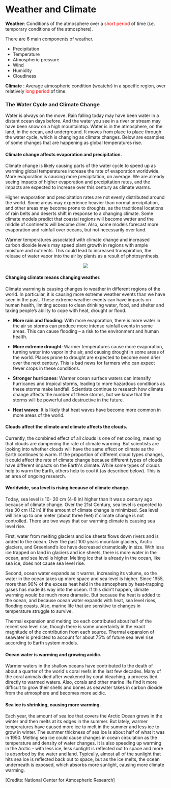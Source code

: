 # Weather and Climate

**Weather**: Conditions of the atmosphere over a <font color="red">short period</font> of time (i.e. temporary conditions of the atmosphere).

There are 6 main components of weather. 
- Precipitation
- Temperature
- Atmospheric pressure
- Wind
- Humidity
- Cloudiness

**Climate** : Average atmospheric condition (weatehr) in a specific region, over relatively <font color="red">long period</font> of time.


### The Water Cycle and Climate Change
Water is always on the move. Rain falling today may have been water in a distant ocean days before. And the water you see in a river or stream may have been snow on a high mountaintop. Water is in the atmosphere, on the land, in the ocean, and underground. It moves from place to place through the water cycle, which is changing as climate changes. Below are examples of some changes that are happening as global temperatures rise. 

#### Climate change affects evaporation and precipitation.
Climate change is likely causing parts of the water cycle to speed up as warming global temperatures increase the rate of evaporation worldwide. More evaporation is causing more precipitation, on average. We are already seeing impacts of higher evaporation and precipitation rates, and the impacts are expected to increase over this century as climate warms.

Higher evaporation and precipitation rates are not evenly distributed around the world. Some areas may experience heavier than normal precipitation, and other areas may become prone to droughts, as the traditional locations of rain belts and deserts shift in response to a changing climate. Some climate models predict that coastal regions will become wetter and the middle of continents will become drier. Also, some models forecast more evaporation and rainfall over oceans, but not necessarily over land. 

Warmer temperatures associated with climate change and increased carbon dioxide levels may speed plant growth in regions with ample moisture and nutrients. This could lead to increased transpiration, the release of water vapor into the air by plants as a result of photosynthesis.
<div align=center>
<img width=\textwidth src="https://www.climaterealityproject.org/sites/climaterealityproject.org/files/blog/Water_Cycle_Updated.png"/>
</div>

#### Changing climate means changing weather.
Climate warming is causing changes to weather in different regions of the world. In particular, it is causing more extreme weather events than we have seen in the past. These extreme weather events can have impacts on human health, limiting access to clean drinking water, food, and shelter and taxing people’s ability to cope with heat, drought or flood.

- **More rain and flooding**: With more evaporation, there is more water in the air so storms can produce more intense rainfall events in some areas. This can cause flooding – a risk to the environment and human health.  

- **More extreme drought**: Warmer temperatures cause more evaporation, turning water into vapor in the air, and causing drought in some areas of the world. Places prone to drought are expected to become even drier over the next century. This is bad news for farmers who can expect fewer crops in these conditions.

- **Stronger hurricanes**: Warmer ocean surface waters can intensify hurricanes and tropical storms, leading to more hazardous conditions as these storms make landfall. Scientists continue to research how climate change affects the number of these storms, but we know that the storms will be powerful and destructive in the future.

- **Heat waves**: It is likely that heat waves have become more common in more areas of the world.


#### Clouds affect the climate and climate affects the clouds. 
Currently, the combined effect of all clouds is one of net cooling, meaning that clouds are dampening the rate of climate warming. But scientists are looking into whether clouds will have the same effect on climate as the Earth continues to warm. If the proportion of different cloud types changes, it could affect the rate of climate change because different types of clouds have different impacts on the Earth's climate. While some types of clouds help to warm the Earth, others help to cool it (as described below). This is an area of ongoing research.

#### Worldwide, sea level is rising because of climate change. 
Today, sea level is 10- 20 cm (4-8 in) higher than it was a century ago because of climate change. Over the 21st Century, sea level is expected to rise 30 cm (12 in) if the amount of climate change is minimized. Sea level will rise up to one meter (about three feet) if climate change is not controlled.
There are two ways that our warming climate is causing sea level rise.

First, water from melting glaciers and ice sheets flows down rivers and is added to the ocean. Over the past 100 years mountain glaciers, Arctic glaciers, and Greenland’s ice have decreased dramatically in size. With less ice trapped on land in glaciers and ice sheets, there is more water in the ocean, and sea level is higher. Melting ice that is already in the ocean, like sea ice, does not cause sea level rise.

Second, ocean water expands as it warms, increasing its volume, so the water in the ocean takes up more space and sea level is higher. Since 1955, more than 90% of the excess heat held in the atmosphere by heat-trapping gases has made its way into the ocean. If this didn’t happen, climate warming would be much more dramatic. But because the heat is added to the ocean, and because ocean water expands with heat, sea level rises, flooding coasts. Also, marine life that are sensitive to changes in temperature struggle to survive.

Thermal expansion and melting ice each contributed about half of the recent sea level rise, though there is some uncertainty in the exact magnitude of the contribution from each source. Thermal expansion of seawater is predicted to account for about 75% of future sea level rise according to Earth system models.

#### Ocean water is warming and growing acidic.
Warmer waters in the shallow oceans have contributed to the death of about a quarter of the world's coral reefs in the last few decades. Many of the coral animals died after weakened by coral bleaching, a process tied directly to warmed waters. Also, corals and other marine life find it more difficult to grow their shells and bones as seawater takes in carbon dioxide from the atmosphere and becomes more acidic.

#### Sea ice is shrinking, causing more warming.
Each year, the amount of sea ice that covers the Arctic Ocean grows in the winter and then melts at its edges in the summer. But lately, warmer temperatures have caused more ice to melt in the summer and less ice to grow in winter. The summer thickness of sea ice is about half of what it was in 1950. Melting sea ice could cause changes in ocean circulation as the temperature and density of water changes. It is also speeding up warming in the Arctic – with less ice, less sunlight is reflected out to space and more is absorbed by the water and land. Typically, almost all of the sunlight that hits sea ice is reflected back out to space, but as the ice melts, the ocean underneath is exposed, which absorbs more sunlight, causing more climate warming. 

[Credits: National Center for Atmospheric Research]
